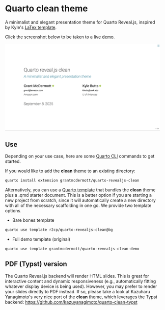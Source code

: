 # Quarto clean theme

A minimalist and elegant presentation theme for Quarto Reveal.js, inspired by Kyle's
[LaTex template](https://raw.githack.com/kylebutts/templates/master/latex-slides/slides.pdf).

Click the screenshot below to be taken to a
[live demo](https://grantmcdermott.com/quarto-revealjs-clean-demo/template.html).

[![](clean-title.png "live demo")](https://grantmcdermott.com/quarto-revealjs-clean-demo/template.html)

## Use

Depending on your use case, here are some [Quarto CLI](https://quarto.org/)
commands to get started.

If you would like to add the **clean** theme to an existing directory:

```bash
quarto install extension grantmcdermott/quarto-revealjs-clean
```

Alternatively, you can use a
[Quarto template](https://quarto.org/docs/extensions/starter-templates.html)
that bundles the **clean** theme plus a .qmd starter document. This is a better
option if you are starting a new project from scratch, since it will automatically
create a new directory with all of the necessary scaffolding in one go. We provide
two template options.

- Bare bones template

```bash
quarto use template r2cp/quarto-revealjs-clean@bg
```

- Full demo template (original)

```bash
quarto use template grantmcdermott/quarto-revealjs-clean-demo
```

## PDF (Typst) version

The Quarto Reveal.js backend will render HTML slides. This is great for
interactive content and dynamic responsiveness (e.g., automatically fitting
whatever display device is being used). However, you may prefer to render your
slides directly to PDF instead. If so, please take a look at Kazuharu
Yanagimoto's very nice port of the **clean** theme, which leverages the Typst
backend: https://github.com/kazuyanagimoto/quarto-clean-typst
